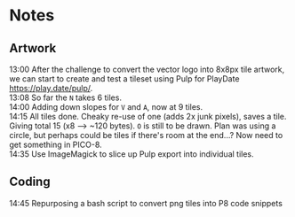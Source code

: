# Notes

## Artwork

13:00 After the challenge to convert the vector logo into 8x8px tile artwork, we can start to create and test a tileset using Pulp for PlayDate https://play.date/pulp/.  
13:08 So far the `N` takes 6 tiles.  
14:00 Adding down slopes for `V` and `A`, now at 9 tiles.  
14:15 All tiles done. Cheaky re-use of one (adds 2x junk pixels), saves a tile. Giving total 15 (x8 --> ~120 bytes). `O` is still to be drawn. Plan was using a circle, but perhaps could be tiles if there's room at the end...? Now need to get something in PICO-8.  
14:35 Use ImageMagick to slice up Pulp export into individual tiles.  


## Coding

14:45 Repurposing a bash script to convert png tiles into P8 code snippets
